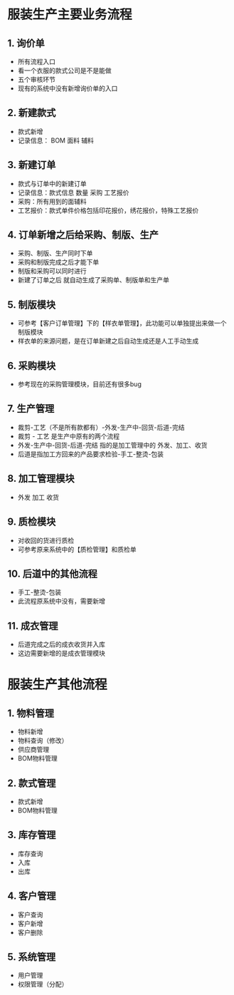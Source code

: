 # 服装生产主要业务流程

## 1. 询价单
 - 所有流程入口
 - 看一个衣服的款式公司是不是能做
 - 五个审核环节
 - 现有的系统中没有新增询价单的入口

## 2. 新建款式
 - 款式新增
 - 记录信息： BOM 面料 辅料

## 3. 新建订单
 - 款式与订单中的新建订单
 - 记录信息：款式信息 数量 采购 工艺报价
 - 采购：所有用到的面辅料
 - 工艺报价：款式单件价格包括印花报价，绣花报价，特殊工艺报价

## 4. 订单新增之后给采购、制版、生产
 - 采购、制版、生产同时下单
 - 采购和制版完成之后才能下单
 - 制版和采购可以同时进行
 - 新建了订单之后 就自动生成了采购单、制版单和生产单

## 5. 制版模块
 - 可参考【客户订单管理】下的【样衣单管理】，此功能可以单独提出来做一个制版模块
 - 样衣单的来源问题，是在订单新建之后自动生成还是人工手动生成

## 6. 采购模块
 - 参考现在的采购管理模块，目前还有很多bug

## 7. 生产管理
 - 裁剪-工艺（不是所有款都有）-外发-生产中-回货-后道-完结
 - 裁剪 - 工艺 是生产中原有的两个流程
 - 外发-生产中-回货-后道-完结 指的是加工管理中的 外发、加工、收货
 - 后道是指加工方回来的产品要求检验-手工-整烫-包装

## 8. 加工管理模块
 - 外发 加工 收货

## 9. 质检模块
 - 对收回的货进行质检
 - 可参考原来系统中的【质检管理】和质检单

## 10. 后道中的其他流程
 - 手工-整烫-包装
 - 此流程原系统中没有，需要新增

## 11. 成衣管理
 - 后道完成之后的成衣收货并入库
 - 这边需要新增的是成衣管理模块

# 服装生产其他流程

## 1. 物料管理
 - 物料新增
 - 物料查询（修改）
 - 供应商管理
 - BOM物料管理

## 2. 款式管理
 - 款式新增
 - BOM物料管理

## 3. 库存管理
 - 库存查询
 - 入库
 - 出库

## 4. 客户管理
 - 客户查询
 - 客户新增
 - 客户删除

## 5. 系统管理
 - 用户管理
 - 权限管理（分配）
